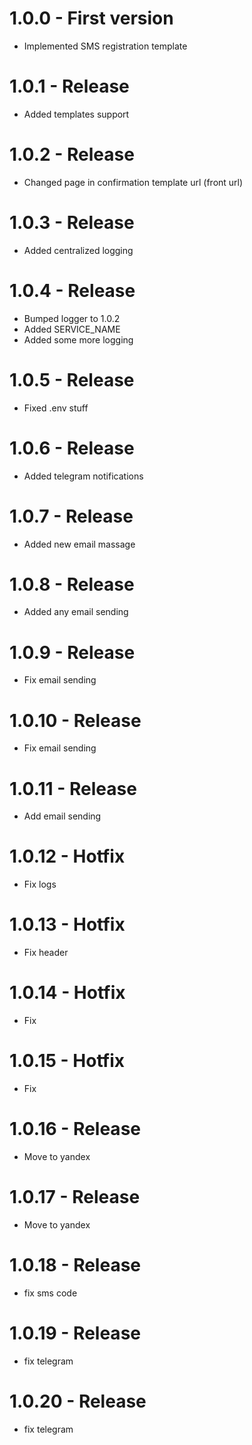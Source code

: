 # 1.0.0 - First version

* Implemented SMS registration template

# 1.0.1 - Release

* Added templates support

# 1.0.2 - Release

* Changed page in confirmation template url (front url)

# 1.0.3 - Release

* Added centralized logging

# 1.0.4 - Release

* Bumped logger to 1.0.2
* Added SERVICE_NAME
* Added some more logging

# 1.0.5 - Release

* Fixed .env stuff

# 1.0.6 - Release

* Added telegram notifications

# 1.0.7 - Release

* Added new email massage

# 1.0.8 - Release

* Added any email sending

# 1.0.9 - Release

* Fix email sending

# 1.0.10 - Release

* Fix email sending


# 1.0.11 - Release

* Add email sending

# 1.0.12 - Hotfix

* Fix logs

# 1.0.13 - Hotfix

* Fix header


# 1.0.14 - Hotfix

* Fix

# 1.0.15 - Hotfix

* Fix

# 1.0.16 - Release

* Move to yandex

# 1.0.17 - Release

* Move to yandex

# 1.0.18 - Release

* fix sms code

# 1.0.19 - Release

* fix telegram

# 1.0.20 - Release

* fix telegram
